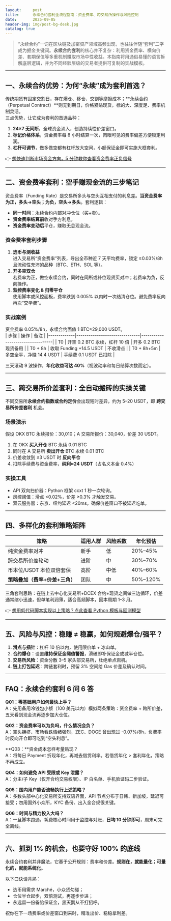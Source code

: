 ```yaml
---
layout:     post
title:      永续合约套利全流程指南：资金费率、跨交易所操作与风险控制
date:       2025-09-05
header-img: img/post-bg-desk.jpg
catalog: true
---
```


> “永续合约”一词在区块链及加密资产领域高频出现，也往往伴随“套利”二字成为掘金关键词。**永续合约套利**的核心并不复杂：利用资金费率、横向价差、套期保值等多重机制赚取市场中性收益。本指南将用通俗易懂的语言拆解底层逻辑，并为不同经验层级的交易者提供可复制的实战模板。

---

## 一、永续合约优势：为何“永续”成为套利首选？

传统期货有固定交割日，存在爆仓、移仓、交割等摩擦成本；**永续合约（Perpetual Contract）**则无到期日，价格紧贴现货，标的大、深度足、费率机制灵活。  
三点优势，让它成为套利的首选品种：

1. **24×7 无间断**，全球资金涌入，创造持续性价差窗口。  
2. **标记价格体系**，资金费率每 8 小时结算一次，肉眼可见的费率偏差方便锁定利润。  
3. **杠杆可调节**，做多做空都有杠杆放大空间，小额保证金即可实施大框套利。

👉 [想快速判断市场资金方向，5 分钟教你查看资金费率正负信号](https://okxdog.com/)

---

## 二、资金费率套利：空手赚现金流的三步笔记

资金费率（Funding Rate）是交易所多头与空头互相支付的利息差。**当资金费率为正，多头→空头；为负，空头→多头**。套利逻辑：  
- **同一时间**：永续合约内部对冲仓位（买+卖）。  
- **资金费率结算前**收对手方利息，  
- **资金费率变动后**平仓，赚取无息现金流。

### 资金费率套利步骤

1. **选币与测收益**  
   进入交易所“资金费率”列表，导出全币种近 7 天平均费率，锁定 ≥0.03%/8h 且流动性充沛的品种（BTC、ETH、SOL 等）。  
2. **开多空双仓**  
   若费率为正，做空永续合约，同时在同所或补位现货买对冲；若费率为负，反向操作。  
3. **监控费率变化 & 归零平仓**  
   使用脚本或风控面板，费率跌到 0.005% 以内时一次结清仓位。避免费率反向再次“交学费”。  

### 实战案例

资金费率 0.05%/8h，永续合约面值 1 BTC≈29,000 USDT。  
| 步骤        | 操作                          | 备注                             |
|-------------|-------------------------------|----------------------------------|
| T0          | 开空 0.2 BTC 永续，杠杆 10 倍  | 开多 0.2 BTC 现货备用            |
| T0 + 8h     | 收取 Funding +14.5 USDT        | 不收滑点                         |
| T0 + 8h+5m  | 多空全平，净赚 14.4 USDT       | 手续费 0.1 USDT 已扣除           |

三天滚动 9 波操作，**年化收益可达 40%**（视波动率和每日结算次数而定）。

---

## 三、跨交易所价差套利：全自动搬砖的实操关键

不同交易所**永续合约指数或合约定价**会出现短时差异，约为 5–20 USDT，即 **跨交易所价差套利** 机会。

### 场景演示

假设 OKX BTC 永续报价：30,010；A 交易所报价：30,040，价差 30 USDT。

1. 在 OKX **买入开仓** BTC 永续 0.01 BTC  
2. 同时在 A 交易所 **卖出开仓** BTC 永续 0.01 BTC  
3. 价差收敛到 ≤3 USDT 时 **反向平仓**  
4. 扣除手续费与资金费率，**纯利≈24 USDT**（占名义本金 0.4%）

### 实操工具

- API 双向扫价器：Python 框架 ccxt 1 秒一次轮询。  
- 风控阈值：滑点 <0.02%，价差 ≥0.3% 才触发交易。  
- 双云服务器：东京、纽约延迟 <20ms，确保价差窗口不被延迟吃单。

---

## 四、多样化的套利策略矩阵

| 策略                         | 适用人群 | 风险系数 | 年化预估 |
|------------------------------|----------|----------|----------|
| 纯资金费率对冲               | 新手     | 低       | 20%–45% |
| 跨交易所价差轮动             | 进阶     | 中       | 30%–70% |
| 币本位/USDT 本位双倍套保     | 高阶     | 中低     | 40%–60% |
| **策略叠加（费率+价差+三角）** | 团队     | 中       | 50%–120%|

三角套利思路：在链上去中心化交易所+DCEX 合约+现货之间做三边循环，价差通常缩小迅速，但单笔利润薄，适合高频脚本，回本周期 1–3 月。

👉 [想用低代码脚本实现以上策略？点此查看 Python 模板与回测模型](https://okxdog.com/)

---

## 五、风险与风控：稳赚 ≠ 稳赢，如何规避爆仓/强平？

1. **滑点与插针**：杠杆 10 倍以内，使用限价单 + 冰山单。  
2. **合约爆仓**：设置**维持保证金阈值警报**，滑破即补保证金或减半仓位。  
3. **交易所风险**：资金分散 3–5 家头部交易所，杜绝单点宕机。  
4. **链上打包延迟**：跨链套利时，预留 3% 空间给 Gas 价差及确认时间。  

---

## FAQ：永续合约套利 6 问 6 答

**Q01：零基础用户如何最快上手？**  
A：先用备用冷钱包小额（100 美元以内）模拟两条策略：资金费率 + 跨所价差，五天看到现金流再逐步加大仓位。

**Q02：资金费率可以为负吗，什么情况会负？**  
A：空头拥挤、市场看跌情绪强烈，ZEC、DOGE 曾出现过 -0.07%/8h，负费率时反向开仓即可吃到“空头利息”。

**Q03：**资金成本怎样考量贴现？  
A：将每日 Payment 折现年化，再减去借贷利率。若借贷年化 > 套利年化，策略不再成立。

**Q04：如何避免 API 受限或 Key 泄露？**  
A：分主/子 Key（仅开合约交易权限）、IP 白名单、手机验证码二步验证。

**Q05：国内用户能否流畅执行上述策略？**  
A：多数头部中心化交易所支持双语界面，API 节点分布于日韩、新加坡，延迟可接受；勿用国外小众所，KYC 备份、出入金合规很关键。

**Q06：时间与精力投入大吗？**  
A：一旦脚本跑通，耗费核心时间用于监控与对账，**日均 10 分钟即可**，周末可完全离线。

---

## 六、抓到 1% 的机会，也要守好 100% 的底线

永续合约套利并非魔法，它基于公开规则：费率和价差。**规则在，就能量化；可量化的，就能系统化**。  

以下口诀请背熟：  
- 选币用需求 Marché，小众货勿碰；  
- 仓位半仓起步，双倍测试，再逐步步进；  
- 永远留一份备胎保证金，黑天鹅从不打招呼。

祝你在下一场费率或价差窗口到来时，精准出价、稳稳拿利差。